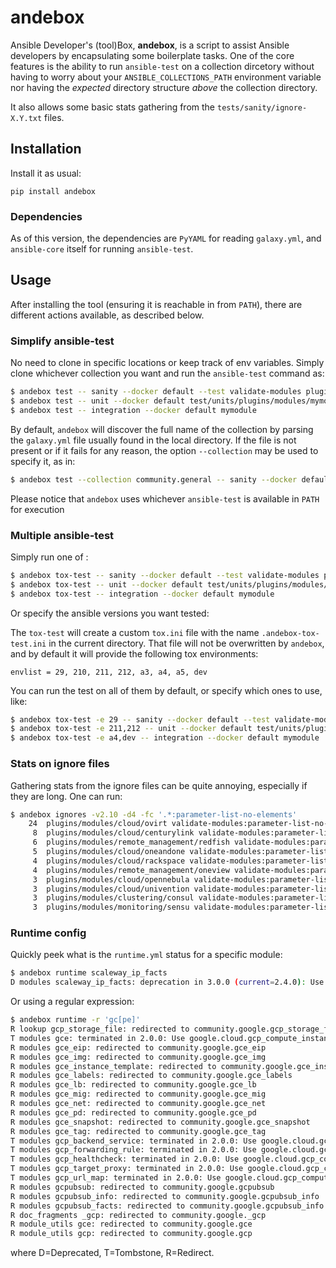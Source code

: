 andebox
=======

Ansible Developer's (tool)Box, **andebox**, is a script to assist Ansible developers
by encapsulating some boilerplate tasks. One of the core features is the ability to run
`ansible-test` on a collection dircetory without having to worry about your `ANSIBLE_COLLECTIONS_PATH`
environment variable nor having the _expected_ directory structure _above_ the collection
directory.

It also allows some basic stats gathering from the `tests/sanity/ignore-X.Y.txt` files.

## Installation

Install it as usual:

    pip install andebox

### Dependencies

As of this version, the dependencies are `PyYAML` for reading `galaxy.yml`, and `ansible-core` itself
for running `ansible-test`.

## Usage

After installing the tool (ensuring it is reachable in from `PATH`), there are different actions available, as described below.

### Simplify ansible-test

No need to clone in specific locations or keep track of env variables. Simply clone whichever collection you want and
run the `ansible-test` command as:

```bash
$ andebox test -- sanity --docker default --test validate-modules plugins/modules/mymodule.py
$ andebox test -- unit --docker default test/units/plugins/modules/mymodule.py
$ andebox test -- integration --docker default mymodule
```

By default, `andebox` will discover the full name of the collection by parsing the `galaxy.yml` file usually found in
the local directory.
If the file is not present or if it fails for any reason, the option `--collection` may be used to specify it, as in:

```bash
$ andebox test --collection community.general -- sanity --docker default -v --test validate-modules
```

Please notice that `andebox` uses whichever `ansible-test` is available in `PATH` for execution

### Multiple ansible-test

Simply run one of :

```bash
$ andebox tox-test -- sanity --docker default --test validate-modules plugins/modules/mymodule.py
$ andebox tox-test -- unit --docker default test/units/plugins/modules/mymodule.py
$ andebox tox-test -- integration --docker default mymodule
```

Or specify the ansible versions you want tested:

The `tox-test` will create a custom `tox.ini` file with the name `.andebox-tox-test.ini` in the current directory.
That file will not be overwritten by `andebox`, and by default it will provide the following tox environments:

    envlist = 29, 210, 211, 212, a3, a4, a5, dev

You can run the test on all of them by default, or specify which ones to use, like:

```bash
$ andebox tox-test -e 29 -- sanity --docker default --test validate-modules plugins/modules/mymodule.py
$ andebox tox-test -e 211,212 -- unit --docker default test/units/plugins/modules/mymodule.py
$ andebox tox-test -e a4,dev -- integration --docker default mymodule
```

### Stats on ignore files

Gathering stats from the ignore files can be quite annoying, especially if they are long. One can run:

```bash
$ andebox ignores -v2.10 -d4 -fc '.*:parameter-list-no-elements'
    24  plugins/modules/cloud/ovirt validate-modules:parameter-list-no-elements
     8  plugins/modules/cloud/centurylink validate-modules:parameter-list-no-elements
     6  plugins/modules/remote_management/redfish validate-modules:parameter-list-no-elements
     5  plugins/modules/cloud/oneandone validate-modules:parameter-list-no-elements
     4  plugins/modules/cloud/rackspace validate-modules:parameter-list-no-elements
     4  plugins/modules/remote_management/oneview validate-modules:parameter-list-no-elements
     3  plugins/modules/cloud/opennebula validate-modules:parameter-list-no-elements
     3  plugins/modules/cloud/univention validate-modules:parameter-list-no-elements
     3  plugins/modules/clustering/consul validate-modules:parameter-list-no-elements
     3  plugins/modules/monitoring/sensu validate-modules:parameter-list-no-elements
```

### Runtime config

Quickly peek what is the `runtime.yml` status for a specific module:

```bash
$ andebox runtime scaleway_ip_facts
D modules scaleway_ip_facts: deprecation in 3.0.0 (current=2.4.0): Use community.general.scaleway_ip_info instead.
```

Or using a regular expression:

```bash
$ andebox runtime -r 'gc[pe]'
R lookup gcp_storage_file: redirected to community.google.gcp_storage_file
T modules gce: terminated in 2.0.0: Use google.cloud.gcp_compute_instance instead.
R modules gce_eip: redirected to community.google.gce_eip
R modules gce_img: redirected to community.google.gce_img
R modules gce_instance_template: redirected to community.google.gce_instance_template
R modules gce_labels: redirected to community.google.gce_labels
R modules gce_lb: redirected to community.google.gce_lb
R modules gce_mig: redirected to community.google.gce_mig
R modules gce_net: redirected to community.google.gce_net
R modules gce_pd: redirected to community.google.gce_pd
R modules gce_snapshot: redirected to community.google.gce_snapshot
R modules gce_tag: redirected to community.google.gce_tag
T modules gcp_backend_service: terminated in 2.0.0: Use google.cloud.gcp_compute_backend_service instead.
T modules gcp_forwarding_rule: terminated in 2.0.0: Use google.cloud.gcp_compute_forwarding_rule or google.cloud.gcp_compute_global_forwarding_rule instead.
T modules gcp_healthcheck: terminated in 2.0.0: Use google.cloud.gcp_compute_health_check, google.cloud.gcp_compute_http_health_check or google.cloud.gcp_compute_https_health_check instead.
T modules gcp_target_proxy: terminated in 2.0.0: Use google.cloud.gcp_compute_target_http_proxy instead.
T modules gcp_url_map: terminated in 2.0.0: Use google.cloud.gcp_compute_url_map instead.
R modules gcpubsub: redirected to community.google.gcpubsub
R modules gcpubsub_info: redirected to community.google.gcpubsub_info
R modules gcpubsub_facts: redirected to community.google.gcpubsub_info
R doc_fragments _gcp: redirected to community.google._gcp
R module_utils gce: redirected to community.google.gce
R module_utils gcp: redirected to community.google.gcp
```
where D=Deprecated, T=Tombstone, R=Redirect.
